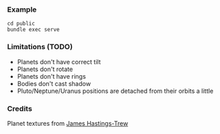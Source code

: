 ### Example
    cd public
    bundle exec serve

### Limitations (TODO)
  * Planets don't have correct tilt
  * Planets don't rotate
  * Planets don't have rings
  * Bodies don't cast shadow
  * Pluto/Neptune/Uranus positions are detached from their orbits a little

### Credits
Planet textures from [James Hastings-Trew](http://planetpixelemporium.com/planets.html)
